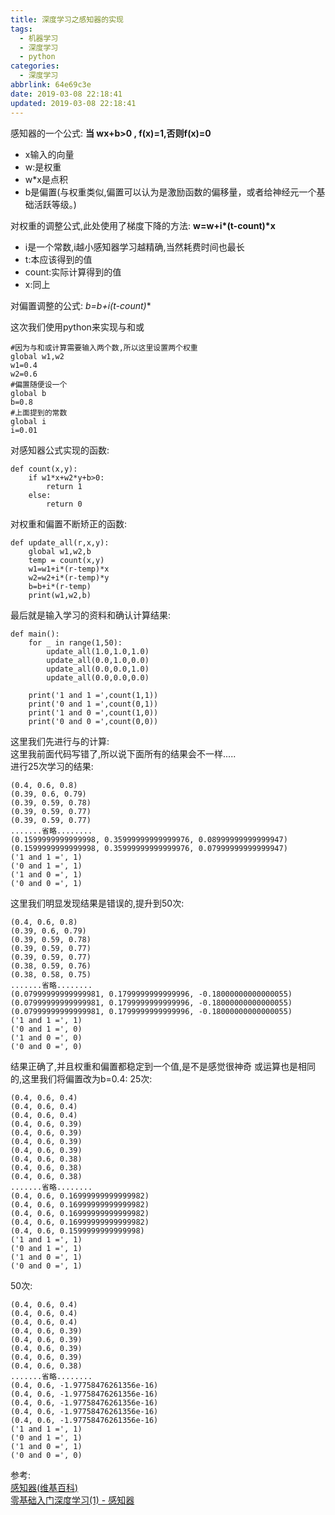 ```yaml
---
title: 深度学习之感知器的实现
tags:
  - 机器学习
  - 深度学习
  - python
categories:
  - 深度学习
abbrlink: 64e69c3e
date: 2019-03-08 22:18:41
updated: 2019-03-08 22:18:41
---
```


感知器的一个公式:
  **当 wx+b>0 , f(x)=1,否则f(x)=0**
- x输入的向量  
- w:是权重  
- w*x是点积  
- b是偏置(与权重类似,偏置可以认为是激励函数的偏移量，或者给神经元一个基础活跃等级。)  

对权重的调整公式,此处使用了梯度下降的方法: **w=w+i\*(t-count)\*x**  
- i是一个常数,i越小感知器学习越精确,当然耗费时间也最长  
- t:本应该得到的值  
- count:实际计算得到的值  
- x:同上  

对偏置调整的公式: **b=b+i*(t-count)**

这次我们使用python来实现与和或<!--more-->
```
#因为与和或计算需要输入两个数,所以这里设置两个权重
global w1,w2
w1=0.4
w2=0.6
#偏置随便设一个
global b
b=0.8
#上面提到的常数
global i
i=0.01
```
对感知器公式实现的函数:
```
def count(x,y):
    if w1*x+w2*y+b>0:
        return 1
    else:
        return 0
```
对权重和偏置不断矫正的函数:
```
def update_all(r,x,y):
    global w1,w2,b
    temp = count(x,y)
    w1=w1+i*(r-temp)*x
    w2=w2+i*(r-temp)*y
    b=b+i*(r-temp)
    print(w1,w2,b)
```
最后就是输入学习的资料和确认计算结果:
```
def main():
    for _ in range(1,50):
        update_all(1.0,1.0,1.0)
        update_all(0.0,1.0,0.0)
        update_all(0.0,0.0,1.0)
        update_all(0.0,0.0,0.0)
    
    print('1 and 1 =',count(1,1))
    print('0 and 1 =',count(0,1))
    print('1 and 0 =',count(1,0))
    print('0 and 0 =',count(0,0))
```
这里我们先进行与的计算:  
这里我前面代码写错了,所以说下面所有的结果会不一样.....    
进行25次学习的结果:
```
(0.4, 0.6, 0.8)
(0.39, 0.6, 0.79)
(0.39, 0.59, 0.78)
(0.39, 0.59, 0.77)
(0.39, 0.59, 0.77)
.......省略........
(0.1599999999999998, 0.35999999999999976, 0.08999999999999947)
(0.1599999999999998, 0.35999999999999976, 0.07999999999999947)
('1 and 1 =', 1)
('0 and 1 =', 1)
('1 and 0 =', 1)
('0 and 0 =', 1)
```
这里我们明显发现结果是错误的,提升到50次:
```
(0.4, 0.6, 0.8)
(0.39, 0.6, 0.79)
(0.39, 0.59, 0.78)
(0.39, 0.59, 0.77)
(0.39, 0.59, 0.77)
(0.38, 0.59, 0.76)
(0.38, 0.58, 0.75)
.......省略........
(0.07999999999999981, 0.1799999999999996, -0.18000000000000055)
(0.07999999999999981, 0.1799999999999996, -0.18000000000000055)
(0.07999999999999981, 0.1799999999999996, -0.18000000000000055)
('1 and 1 =', 1)
('0 and 1 =', 0)
('1 and 0 =', 0)
('0 and 0 =', 0)
```
结果正确了,并且权重和偏置都稳定到一个值,是不是感觉很神奇
或运算也是相同的,这里我们将偏置改为b=0.4:
25次:
```
(0.4, 0.6, 0.4)
(0.4, 0.6, 0.4)
(0.4, 0.6, 0.4)
(0.4, 0.6, 0.39)
(0.4, 0.6, 0.39)
(0.4, 0.6, 0.39)
(0.4, 0.6, 0.39)
(0.4, 0.6, 0.38)
(0.4, 0.6, 0.38)
(0.4, 0.6, 0.38)
.......省略........
(0.4, 0.6, 0.16999999999999982)
(0.4, 0.6, 0.16999999999999982)
(0.4, 0.6, 0.16999999999999982)
(0.4, 0.6, 0.16999999999999982)
(0.4, 0.6, 0.1599999999999998)
('1 and 1 =', 1)
('0 and 1 =', 1)
('1 and 0 =', 1)
('0 and 0 =', 1)
```
50次:
```
(0.4, 0.6, 0.4)
(0.4, 0.6, 0.4)
(0.4, 0.6, 0.4)
(0.4, 0.6, 0.39)
(0.4, 0.6, 0.39)
(0.4, 0.6, 0.39)
(0.4, 0.6, 0.39)
(0.4, 0.6, 0.38)
.......省略........
(0.4, 0.6, -1.97758476261356e-16)
(0.4, 0.6, -1.97758476261356e-16)
(0.4, 0.6, -1.97758476261356e-16)
(0.4, 0.6, -1.97758476261356e-16)
(0.4, 0.6, -1.97758476261356e-16)
('1 and 1 =', 1)
('0 and 1 =', 1)
('1 and 0 =', 1)
('0 and 0 =', 0)
```


参考:  
[感知器(维基百科)](https://zh.wikipedia.org/wiki/%E6%84%9F%E7%9F%A5%E5%99%A8)  
[零基础入门深度学习(1) - 感知器](https://www.zybuluo.com/hanbingtao/note/433855)  
